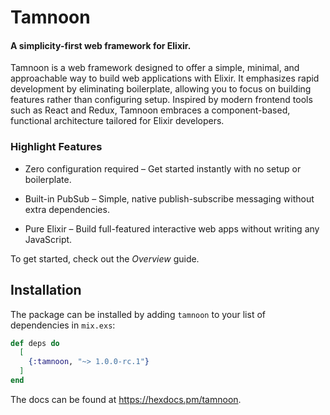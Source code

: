 # Tamnoon

#### A simplicity-first web framework for Elixir.

Tamnoon is a web framework designed to offer a simple, minimal, and approachable way to build web applications with Elixir. It emphasizes rapid development by eliminating boilerplate, allowing you to focus on building features rather than configuring setup. Inspired by modern frontend tools such as React and Redux, Tamnoon embraces a component-based, functional architecture tailored for Elixir developers.

### Highlight Features

* Zero configuration required – Get started instantly with no setup or boilerplate.

* Built-in PubSub – Simple, native publish-subscribe messaging without extra dependencies.

* Pure Elixir – Build full-featured interactive web apps without writing any JavaScript.


To get started, check out the _Overview_ guide.

## Installation

The package can be installed by adding `tamnoon` to your list of dependencies in `mix.exs`:

```elixir
def deps do
  [
    {:tamnoon, "~> 1.0.0-rc.1"}
  ]
end
```

The docs can be found at <https://hexdocs.pm/tamnoon>.

